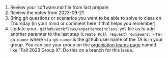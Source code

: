 1. Review your software.md file from last prepare
3. Review the notes from 2023-09-21
4. Bring git questions or scenarios you want to be able to solve to class on Thursday (in your mind or comment here if that helps you remember)
5. Update your `.github/workflows/experienceinclass.yml` file as to add another paramter to the last step (`Create Pull request`) `reviewers: <ta-gh-name>` where `<ta-gh-name>` is the github user name of the TA is in your group. You can see your group on the [organiation teams page](https://github.com/orgs/introcompsys/teams) named like "Fall 2023 Group X". Do this on a branch for this issue. 


